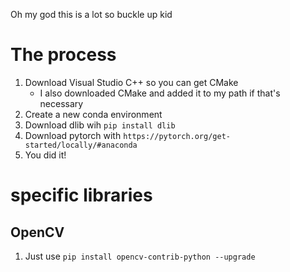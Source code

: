 Oh my god this is a lot so buckle up kid

# The process
1. Download Visual Studio C++ so you can get CMake
   * I also downloaded CMake and added it to my path if that's necessary
3. Create a new conda environment
4. Download dlib wih `pip install dlib`
5. Download pytorch with `https://pytorch.org/get-started/locally/#anaconda`
6. You did it!

# specific libraries

## OpenCV
1. Just use `pip install opencv-contrib-python --upgrade`